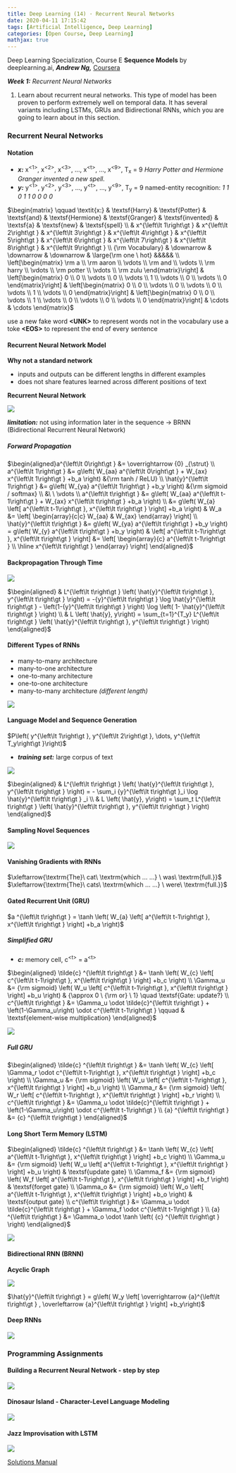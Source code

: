 ```yaml
---
title: Deep Learning (14) · Recurrent Neural Networks
date: 2020-04-11 17:15:42
tags: [Artificial Intelligence, Deep Learning]
categories: [Open Course, Deep Learning]
mathjax: true
---
```


Deep Learning Specialization, Course E
**Sequence Models** by deeplearning.ai, ***Andrew Ng,*** [Coursera]( https://www.coursera.org/learn/neural-networks-deep-learning/home/info)

***Week 1:*** *Recurrent Neural Networks*

1. Learn about recurrent neural networks. This type of model has been proven to perform extremely well on temporal data. It has several variants including LSTMs, GRUs and Bidirectional RNNs, which you are going to learn about in this section.

<!-- more -->

### Recurrent Neural Networks

#### Notation

- ***x:*** x<sup>&lt;1></sup>, x<sup>&lt;2></sup>, x<sup>&lt;3></sup>, ..., x<sup>&lt;t></sup>, ..., x<sup>&lt;9></sup>,   T<sub>x</sub> = 9
  *Harry Potter and Hermione Granger invented a new spell.*
- ***y:*** y<sup>&lt;1></sup>, y<sup>&lt;2></sup>, y<sup>&lt;3></sup>, ..., y<sup>&lt;t></sup>, ..., y<sup>&lt;9></sup>,   T<sub>y</sub> = 9
  named-entity recognition: *1 1 0 1 1 0 0 0 0*

$\begin{matrix} \qquad \textit{x:} & \textsf{Harry} & \textsf{Potter} & \textsf{and} & \textsf{Hermione} & \textsf{Granger} & \textsf{invented} & \textsf{a} & \textsf{new} & \textsf{spell} \\ & x^{\left\lt 1\right\gt } & x^{\left\lt 2\right\gt } & x^{\left\lt 3\right\gt } & x^{\left\lt 4\right\gt } & x^{\left\lt 5\right\gt } & x^{\left\lt 6\right\gt } & x^{\left\lt 7\right\gt } & x^{\left\lt 8\right\gt } & x^{\left\lt 9\right\gt } \\ {\rm Vocabulary} & \downarrow & \downarrow & \downarrow & \large{\rm one \ hot}  &&&&& \\ \left[\begin{matrix} \rm a \\ \rm aaron \\ \vdots \\ \rm and \\ \vdots \\ \rm harry \\ \vdots \\ \rm potter \\ \vdots \\ \rm zulu \end{matrix}\right] & \left[\begin{matrix} 0 \\ 0 \\ \vdots \\ 0 \\ \vdots \\ 1 \\ \vdots \\ 0 \\ \vdots \\ 0 \end{matrix}\right] & \left[\begin{matrix} 0 \\ 0 \\ \vdots \\ 0 \\ \vdots \\ 0 \\ \vdots \\ 1 \\ \vdots \\ 0 \end{matrix}\right] & \left[\begin{matrix} 0 \\ 0 \\ \vdots \\ 1 \\ \vdots \\ 0 \\ \vdots \\ 0 \\ \vdots \\ 0 \end{matrix}\right] & \cdots & \cdots \end{matrix}$

use a new fake word **&lt;UNK>** to represent words not in the vocabulary
use a toke **&lt;EOS>** to represent the end of every sentence

#### Recurrent Neural Network Model

**Why not a standard network**

- inputs and outputs can be different lengths in different examples
- does not share features learned across different positions of text

**Recurrent Neural Network**

![](dl-su-14/1.png)

***limitation:*** not using information later in the sequence → BRNN (Bidirectional Recurrent Neural Network)

##### Forward Propagation

$\begin{aligned}a^{\left\lt 0\right\gt } &= \overrightarrow {0} _{\strut} \\ a^{\left\lt 1\right\gt } &= g\left( W_{aa} a^{\left\lt 0\right\gt } + W_{ax} x^{\left\lt 1\right\gt } +b_a \right) &{\rm tanh / ReLU} \\ \hat{y}^{\left\lt 1\right\gt } &= g\left( W_{ya} a^{\left\lt 1\right\gt } +b_y \right) &{\rm sigmoid / softmax} \\ &\ \ \vdots \\ a^{\left\lt t\right\gt } &= g\left( W_{aa} a^{\left\lt t-1\right\gt } + W_{ax} x^{\left\lt t\right\gt } +b_a \right) \\ &= g\left( W_{a} \left[ a^{\left\lt t-1\right\gt }, x^{\left\lt t\right\gt } \right] +b_a \right) & W_a &= \left[ \begin{array}{c|c} W_{aa} & W_{ax} \end{array} \right] \\ \hat{y}^{\left\lt t\right\gt } &= g\left( W_{ya} a^{\left\lt t\right\gt } +b_y \right) = g\left( W_{y} a^{\left\lt t\right\gt } +b_y \right) & \left[ a^{\left\lt t-1\right\gt }, x^{\left\lt t\right\gt } \right] &= \left[ \begin{array}{c} a^{\left\lt t-1\right\gt } \\ \hline x^{\left\lt t\right\gt } \end{array} \right] \end{aligned}$

#### Backpropagation Through Time

![](dl-su-14/2.png)

$\begin{aligned} & L^{\left\lt t\right\gt } \left( \hat{y}^{\left\lt t\right\gt }, y^{\left\lt t\right\gt } \right) = -{y}^{\left\lt t\right\gt } \log \hat{y}^{\left\lt t\right\gt } - \left(1-{y}^{\left\lt t\right\gt } \right) \log \left( 1- \hat{y}^{\left\lt t\right\gt } \right) \\ & L \left( \hat{y}, y\right) = \sum_{t=1}^{T_y} L^{\left\lt t\right\gt } \left( \hat{y}^{\left\lt t\right\gt }, y^{\left\lt t\right\gt } \right)  \end{aligned}$

#### Different Types of RNNs

- many-to-many architecture
- many-to-one architecture
- one-to-many architecture
- one-to-one architecture
- many-to-many architecture *(different length)*

![](dl-su-14/3.png)

#### Language Model and Sequence Generation

$P\left( y^{\left\lt 1\right\gt }, y^{\left\lt 2\right\gt }, \dots, y^{\left\lt T_y\right\gt }\right)$

- ***training set:*** large corpus of text

![](dl-su-14/4.png)

$\begin{aligned} & L^{\left\lt t\right\gt } \left( \hat{y}^{\left\lt t\right\gt }, y^{\left\lt t\right\gt } \right) = - \sum_i {y}^{\left\lt t\right\gt }_i \log \hat{y}^{\left\lt t\right\gt } _i \\ & L \left( \hat{y}, y\right) = \sum_t L^{\left\lt t\right\gt } \left( \hat{y}^{\left\lt t\right\gt }, y^{\left\lt t\right\gt } \right)  \end{aligned}$

#### Sampling Novel Sequences

![](dl-su-14/5.png)

#### Vanishing Gradients with RNNs

$\xleftarrow{\textrm{The}\ cat\ \textrm{which ... ...} \ was\ \textrm{full.}}$
$\xleftarrow{\textrm{The}\ cats\ \textrm{which ... ...} \ were\ \textrm{full.}}$

#### Gated Recurrent Unit (GRU)

$a ^{\left\lt t\right\gt } = \tanh \left( W_{a} \left[ a^{\left\lt t-1\right\gt }, x^{\left\lt t\right\gt } \right] +b_a \right)$

##### Simplified GRU

- ***c:*** memory cell, c<sup>&lt;t></sup> = a<sup>&lt;t></sup>

$\begin{aligned} \tilde{c} ^{\left\lt t\right\gt } &= \tanh \left( W_{c} \left[ c^{\left\lt t-1\right\gt }, x^{\left\lt t\right\gt } \right] +b_c \right) \\ \Gamma_u &= {\rm sigmoid} \left( W_u \left[ c^{\left\lt t-1\right\gt }, x^{\left\lt t\right\gt } \right] +b_u \right) & {\approx 0 \ {\rm or} \ 1} \quad \textsf{Gate: update?} \\ c^{\left\lt t\right\gt } &= \Gamma_u \odot \tilde{c}^{\left\lt t\right\gt }  + \left(1-\Gamma_u\right) \odot c^{\left\lt t-1\right\gt } \qquad & \textsf{element-wise multiplication} \end{aligned}$

![](dl-su-14/6.png)

##### Full GRU

$\begin{aligned} \tilde{c} ^{\left\lt t\right\gt } &= \tanh \left( W_{c} \left[ \Gamma_r \odot c^{\left\lt t-1\right\gt }, x^{\left\lt t\right\gt } \right] +b_c \right) \\ \Gamma_u &= {\rm sigmoid} \left( W_u \left[ c^{\left\lt t-1\right\gt }, x^{\left\lt t\right\gt } \right] +b_u \right) \\ \Gamma_r &= {\rm sigmoid} \left( W_r \left[ c^{\left\lt t-1\right\gt }, x^{\left\lt t\right\gt } \right] +b_r \right) \\ c^{\left\lt t\right\gt } &= \Gamma_u \odot \tilde{c}^{\left\lt t\right\gt } + \left(1-\Gamma_u\right) \odot c^{\left\lt t-1\right\gt } \\ {a} ^{\left\lt t\right\gt } &= {c} ^{\left\lt t\right\gt } \end{aligned}$

#### Long Short Term Memory (LSTM)

$\begin{aligned} \tilde{c} ^{\left\lt t\right\gt } &= \tanh \left( W_{c} \left[ a^{\left\lt t-1\right\gt }, x^{\left\lt t\right\gt } \right] +b_c \right) \\ \Gamma_u &= {\rm sigmoid} \left( W_u \left[ a^{\left\lt t-1\right\gt }, x^{\left\lt t\right\gt } \right] +b_u \right) & \textsf{update gate} \\ \Gamma_f &= {\rm sigmoid} \left( W_f \left[ a^{\left\lt t-1\right\gt }, x^{\left\lt t\right\gt } \right] +b_f \right) & \textsf{forget gate} \\ \Gamma_o &= {\rm sigmoid} \left( W_o \left[ a^{\left\lt t-1\right\gt }, x^{\left\lt t\right\gt } \right] +b_o \right) & \textsf{output gate} \\ c^{\left\lt t\right\gt } &= \Gamma_u \odot \tilde{c}^{\left\lt t\right\gt } + \Gamma_f \odot c^{\left\lt t-1\right\gt } \\ {a} ^{\left\lt t\right\gt } &= \Gamma_o \odot \tanh \left( {c} ^{\left\lt t\right\gt } \right) \end{aligned}$

![](dl-su-14/7.png)

#### Bidirectional RNN (BRNN)

**Acyclic Graph**

![](dl-su-14/8.png)

$\hat{y}^{\left\lt t\right\gt } = g\left( W_y \left[ \overrightarrow {a}^{\left\lt t\right\gt } , \overleftarrow {a}^{\left\lt t\right\gt } \right] +b_y\right)$

#### Deep RNNs

![](dl-su-14/9.png)

### Programming Assignments

#### Building a Recurrent Neural Network - step by step

![](/dl-su-14/10.png)

#### Dinosaur Island - Character-Level Language Modeling

![](/dl-su-14/11.png)

#### Jazz Improvisation with LSTM

![](/dl-su-14/12.png)

<a href='https://github.com/bugstop/coursera-deep-learning-solutions' target="_blank">Solutions Manual</a>
